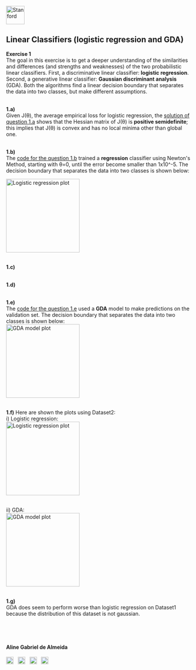 <a href="https://i.dlpng.com/static/png/498606_preview.png"><img src="https://i.dlpng.com/static/png/498606_preview.png" title="Stanford" alt="Stanford" height="50"></a>

## Linear Classifiers (logistic regression and GDA)  
  
**Exercise 1**  
The goal in this exercise is to get a deeper understanding of the similarities and differences (and strengths and weaknesses) of the two probabilistic linear classifiers. First, a discriminative linear classifier: **logistic regression**. Second, a generative linear classifier: **Gaussian discriminant analysis** (GDA). Both the algorithms find a linear decision boundary that separates the data into two classes, but make different assumptions.  

&nbsp;  
**1.a)**  
Given J(θ), the average empirical loss for logistic regression, the [solution of question 1.a](https://github.com/AlmeidaAlin3/MachineLearning/blob/master/ProblemSet1/Exercise1/ex1_a.md) shows that the Hessian matrix of J(θ) is **positive semidefinite**; this implies that J(θ) is convex and has no local minima other than global one.  

&nbsp;  
**1.b)**  
The [code for the question 1.b](https://github.com/AlmeidaAlin3/MachineLearning/blob/master/ProblemSet1/Exercise1/ex1_b.ipynb) trained a **regression** classifier using Newton's Method, starting with θ=0, until the error become smaller than 1x10^-5. The decision boundary that separates the data into two classes is shown below:  

<a href="https://github.com/AlmeidaAlin3/MachineLearning/blob/master/ProblemSet1/Exercise1/img/1b_plot.png"><img src="https://github.com/AlmeidaAlin3/MachineLearning/blob/master/ProblemSet1/Exercise1/img/1b_plot.png" title="Logistic regression plot" alt="Logistic regression plot" height="200"></a>

&nbsp;  
**1.c)**  

&nbsp;  
**1.d)**  

&nbsp;  
**1.e)**  
The [code for the question 1.e](https://github.com/AlmeidaAlin3/MachineLearning/blob/master/ProblemSet1/Exercise1/ex1_e.ipynb) used a **GDA** model to make predictions on the validation set. The decision boundary that separates the data into two classes is shown below:  
<a href="https://github.com/AlmeidaAlin3/MachineLearning/blob/master/ProblemSet1/Exercise1/img/1e_plot.png"><img src="https://github.com/AlmeidaAlin3/MachineLearning/blob/master/ProblemSet1/Exercise1/img/1e_plot.png" title="GDA model plot" alt="GDA model plot" height="200"></a>

&nbsp;  
**1.f)** 
Here are shown the plots using Dataset2:  
i) Logistic regression:  
<a href="https://github.com/AlmeidaAlin3/MachineLearning/blob/master/ProblemSet1/Exercise1/img/1b_plot2.png"><img src="https://github.com/AlmeidaAlin3/MachineLearning/blob/master/ProblemSet1/Exercise1/img/1b_plot2.png" title="Logistic regression plot" alt="Logistic regression plot" height="200"></a>

&nbsp;  
ii) GDA:  
<a href="https://github.com/AlmeidaAlin3/MachineLearning/blob/master/ProblemSet1/Exercise1/img/1e_plot2.png"><img src="https://github.com/AlmeidaAlin3/MachineLearning/blob/master/ProblemSet1/Exercise1/img/1e_plot2.png" title="GDA model plot" alt="GDA model plot" height="200"></a>

&nbsp;  
**1.g)**  
GDA does seem to perform worse than logistic regression on Dataset1 because the distribution of this dataset is not gaussian.

&nbsp;  
---

#### Aline Gabriel de Almeida  
<a href="https://www.linkedin.com/in/alinegalmeida/"><img src="https://cdn3.iconfinder.com/data/icons/logos-and-brands-adobe/512/201_Linkedin-512.png" title="Linkedin: alinegalmeida" alt="https://www.linkedin.com/in/alinegalmeida/" height="20"></a>
&nbsp; <a href="https://www.kaggle.com/almeidaalin3"><img src="https://cdn3.iconfinder.com/data/icons/logos-and-brands-adobe/512/189_Kaggle-512.png" title="Kaggle: almeidaalin3" alt="https://www.kaggle.com/almeidaalin3" height="20"></a>
&nbsp; <a href="mailto:aline.gabriel.almeida@gmail.com"><img src="https://cdn3.iconfinder.com/data/icons/logos-and-brands-adobe/512/147_Gmail-512.png" title="aline.gabriel.almeida@gmail.com" alt="aline.gabriel.almeida@gmail.com" height="20"></a>
&nbsp; <a href="https://github.com/AlmeidaAlin3/"><img src="https://cdn3.iconfinder.com/data/icons/logos-and-brands-adobe/512/142_Github-512.png" title="Github: AlmeidaAlin3" alt="https://github.com/AlmeidaAlin3/" height="20"></a> 
